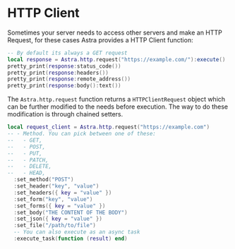 # HTTP Client

Sometimes your server needs to access other servers and make an HTTP Request, for these cases Astra provides a HTTP Client function:

```lua
-- By default its always a GET request
local response = Astra.http.request("https://example.com/"):execute()
pretty_print(response:status_code())
pretty_print(response:headers())
pretty_print(response:remote_address())
pretty_print(response:body():text())
```

The `Astra.http.request` function returns a `HTTPClientRequest` object which can be further modified to the needs before execution. The way to do these modification is through chained setters.

```lua
local request_client = Astra.http.request("https://example.com")
-- - Method. You can pick between one of these:
--   - GET,
--   - POST,
--   - PUT,
--   - PATCH,
--   - DELETE,
--   - HEAD,
  :set_method("POST")
  :set_header("key", "value")
  :set_headers({ key = "value" })
  :set_form("key", "value")
  :set_forms({ key = "value" })
  :set_body("THE CONTENT OF THE BODY")
  :set_json({ key = "value" })
  :set_file("/path/to/file")
  -- You can also execute as an async task
  :execute_task(function (result) end)
```

